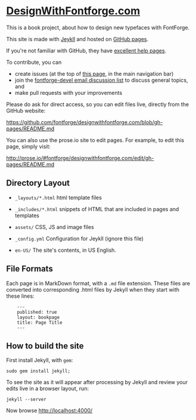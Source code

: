 [DesignWithFontforge.com](http://designwithfontforge.com)
=======================

This is a book project, about how to design new typefaces with FontForge.

This site is made with [Jeykll](https://github.com/mojombo/jekyll/wiki/Usage) and hosted on [GitHub pages](http://pages.github.com).

If you're not familiar with GitHub, they have [excellent help pages](https://help.github.com).

To contribute, you can

* create issues (at the top of [this page](//github.com/fontforge/designwithfontforge.com), in the main navigation bar)
* join the [fontforge-devel email discussion list](//fontforge.10959.n7.nabble.com/Developer-f3.html) to discuss general topics, and 
* make pull requests with your improvements

Please do ask for direct access, so you can edit files live, directly from the GitHub website:

https://github.com/fontforge/designwithfontforge.com/blob/gh-pages/README.md

You can also use the prose.io site to edit pages. For example, to edit this page, simply visit:

http://prose.io/#fontforge/designwithfontforge.com/edit/gh-pages/README.md

Directory Layout
------------------

- `_layouts/*.html` html template files

- `_includes/*.html` snippets of HTML that are included in pages and templates

- `assets/` CSS, JS and image files

- `_config.yml` Configuration for Jeykll (ignore this file)

- `en-US/` The site's contents, in US English. 

File Formats
---------------

Each page is in MarkDown format, with a `.md` file extension. These files are converted into corresponding .html files by Jekyll when they start with these lines:

```
    ---
    published: true
    layout: bookpage
    title: Page Title
    ---
```

How to build the site
-------------------

First install Jekyll, with `gem`:

    sudo gem install jekyll;

To see the site as it will appear after processing by Jekyll and review your edits live in a browser layout, run:

    jekyll --server

Now browse [http://localhost:4000/](http://localhost:4000/)
